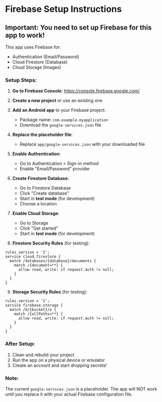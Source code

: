 # Firebase Setup Instructions

## Important: You need to set up Firebase for this app to work!

This app uses Firebase for:
- Authentication (Email/Password)
- Cloud Firestore (Database)
- Cloud Storage (Images)

### Setup Steps:

1. **Go to Firebase Console**: https://console.firebase.google.com/

2. **Create a new project** or use an existing one

3. **Add an Android app** to your Firebase project:
   - Package name: `com.example.myapplication`
   - Download the `google-services.json` file

4. **Replace the placeholder file**:
   - Replace `app/google-services.json` with your downloaded file

5. **Enable Authentication**:
   - Go to Authentication > Sign-in method
   - Enable "Email/Password" provider

6. **Create Firestore Database**:
   - Go to Firestore Database
   - Click "Create database"
   - Start in **test mode** (for development)
   - Choose a location

7. **Enable Cloud Storage**:
   - Go to Storage
   - Click "Get started"
   - Start in **test mode** (for development)

8. **Firestore Security Rules** (for testing):
```
rules_version = '2';
service cloud.firestore {
  match /databases/{database}/documents {
    match /{document=**} {
      allow read, write: if request.auth != null;
    }
  }
}
```

9. **Storage Security Rules** (for testing):
```
rules_version = '2';
service firebase.storage {
  match /b/{bucket}/o {
    match /{allPaths=**} {
      allow read, write: if request.auth != null;
    }
  }
}
```

### After Setup:
1. Clean and rebuild your project
2. Run the app on a physical device or emulator
3. Create an account and start dropping secrets!

### Note:
The current `google-services.json` is a placeholder. The app will NOT work until you replace it with your actual Firebase configuration file.

